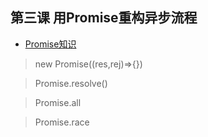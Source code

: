 
## 第三课 用Promise重构异步流程



- [Promise知识](https://developer.mozilla.org/en-US/docs/Web/JavaScript/Reference/Global_Objects/Promise)

> new Promise((res,rej)=>{})

> Promise.resolve()

> Promise.all

> Promise.race